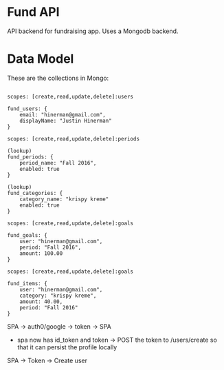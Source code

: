 # Fund API

API backend for fundraising app. Uses a Mongodb backend.

# Data Model

These are the collections in Mongo:

```

scopes: [create,read,update,delete]:users

fund_users: {
    email: "hinerman@gmail.com",
    displayName: "Justin Hinerman"
}

scopes: [create,read,update,delete]:periods

(lookup)
fund_periods: {
    period_name: "Fall 2016",
    enabled: true
}

(lookup)
fund_categories: {
    category_name: "krispy kreme"
    enabled: true
}

scopes: [create,read,update,delete]:goals

fund_goals: {
    user: "hinerman@gmail.com",
    period: "Fall 2016",
    amount: 100.00
}

scopes: [create,read,update,delete]:goals

fund_items: {
    user: "hinerman@gmail.com",
    category: "krispy kreme",
    amount: 40.00,
    period: "Fall 2016"
}
```


SPA -> auth0/google -> token -> SPA 
- spa now has id_token and token
-> POST the token to /users/create so that it can persist the profile locally


SPA -> Token -> Create user